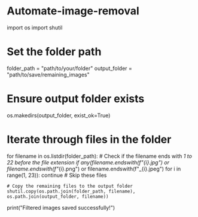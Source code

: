 # Automate-image-removal

import os
import shutil

# Set the folder path
folder_path = "path/to/your/folder"
output_folder = "path/to/save/remaining_images"

# Ensure output folder exists
os.makedirs(output_folder, exist_ok=True)

# Iterate through files in the folder
for filename in os.listdir(folder_path):
    # Check if the filename ends with _1 to _22 before the file extension
    if any(filename.endswith(f"_{i}.jpg") or filename.endswith(f"_{i}.png") or filename.endswith(f"_{i}.jpeg") for i in range(1, 23)):
        continue  # Skip these files

    # Copy the remaining files to the output folder
    shutil.copy(os.path.join(folder_path, filename), os.path.join(output_folder, filename))

print("Filtered images saved successfully!")
